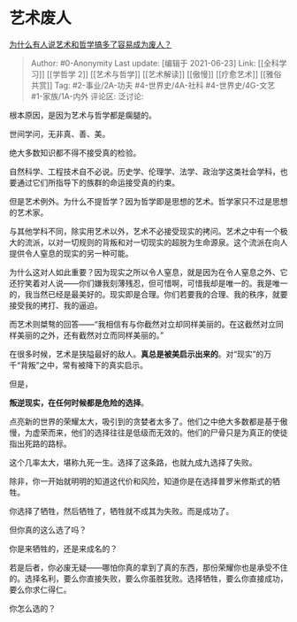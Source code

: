 # 艺术废人
[为什么有人说艺术和哲学搞多了容易成为废人？](https://www.zhihu.com/question/304469595/answer/554109512)

> Author: #0-Anonymity
> Last update: [编辑于 2021-06-23]
> Link: [[全科学习]] [[学哲学 2]] [[艺术与哲学]] [[艺术解读]] [[傲慢]] [[疗愈艺术]] [[雅俗共赏]]
> Tag: #2-事业/2A-功夫 #4-世界史/4A-社科 #4-世界史/4G-文艺 #1-家族/1A-内外
> 评论区:
> 泛讨论:

根本原因，是因为艺术与哲学都是瘸腿的。

世间学问，无非真、善、美。

绝大多数知识都不得不接受真的检验。

自然科学、工程技术自不必说。历史学、伦理学、法学、政治学这类社会学科，也要通过它们所指导下的族群的命运接受真的约束。

但是艺术例外。为什么不提哲学？因为哲学即是思想的艺术。哲学家只不过是思想的艺术家。

与其他学科不同，除实用艺术以外，艺术不必接受现实的拷问。艺术之中有一个极大的流派，以对一切规则的背叛和对一切现实的超脱为生命源泉。这个流派在向人提供令人窒息的现实的另一种可能。

为什么这对人如此重要？因为现实之所以令人窒息，就是因为在令人窒息之外、它还狞笑着对人说——你们嫌我刻薄残忍，但可惜啊，可惜我却是唯一的。我是唯一的，我当然已经是最美好的。现实即是合理。你们若要我的合理、我的秩序，就要接受我的拷打、我的逼迫。

而艺术则桀骜的回答——“我相信有与你截然对立却同样美丽的。在这截然对立同样美丽的之外，还有截然对立而同样美丽的。”

在很多时候，艺术是狭隘最好的敌人。**真总是被美启示出来的**。对“现实”的万千“背叛”之中，常有被降下的真实启示。

但是，

**叛逆现实，在任何时候都是危险的选择**。

点亮新的世界的荣耀太大，吸引到的贪婪者太多了。他们之中绝大多数都是基于傲慢，为虚荣而来，他们的选择往往是低级而无效的。他们的尸骨只是为真正的使徒指出死路的路标。

这个几率太大，堪称九死一生。选择了这条路，也就九成九选择了失败。

除非，你一开始就明明的知道这代价和风险，知道你是在选择普罗米修斯式的牺牲。

你选择了牺牲，然后牺牲了，牺牲就不成其为失败。而是成功了。

但你真的这么选了吗？

你是来牺牲的，还是来成名的？

若是后者，你必废无疑——哪怕你真的拿到了真的东西，那份荣耀你也是承受不住的。选择名利，要么你直接失败，要么你虽胜犹败。选择牺牲，要么你直接成功，要么你求仁得仁。

你怎么选的？
